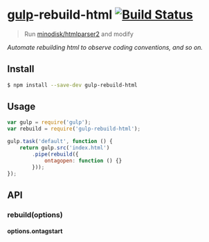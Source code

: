 # [gulp](http://gulpjs.com)-rebuild-html [![Build Status](https://travis-ci.org/minodisk/gulp-rebuild-html.svg?branch=master)](https://travis-ci.org/minodisk/gulp-rebuild-html)

> Run [minodisk/htmlparser2](https://github.com/minodisk/htmlparser2/) and modify

*Automate rebuilding html to observe coding conventions, and so on.*

## Install

```bash
$ npm install --save-dev gulp-rebuild-html
```

## Usage

```js
var gulp = require('gulp');
var rebuild = require('gulp-rebuild-html');

gulp.task('default', function () {
	return gulp.src('index.html')
		.pipe(rebuild({
			ontagopen: function () {}
		}));
});
```


## API

### rebuild(options)

#### options.ontagstart
